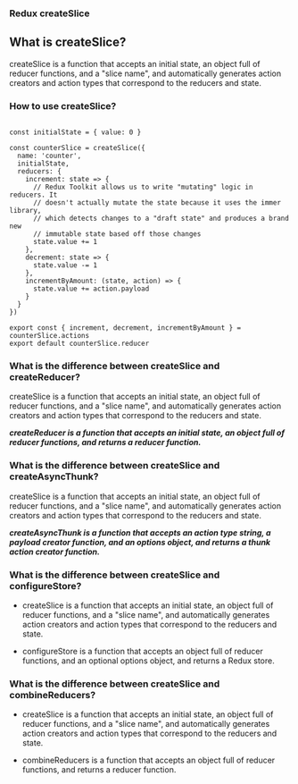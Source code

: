 ### Redux createSlice

## What is createSlice?
createSlice is a function that accepts an initial state, an object full of reducer functions, and a "slice name", and automatically generates action creators and action types that correspond to the reducers and state.

### How to use createSlice?

``` import { createSlice } from '@reduxjs/toolkit'

const initialState = { value: 0 }

const counterSlice = createSlice({
  name: 'counter',
  initialState,
  reducers: {
    increment: state => {
      // Redux Toolkit allows us to write "mutating" logic in reducers. It
      // doesn't actually mutate the state because it uses the immer library,
      // which detects changes to a "draft state" and produces a brand new
      // immutable state based off those changes
      state.value += 1
    },
    decrement: state => {
      state.value -= 1
    },
    incrementByAmount: (state, action) => {
      state.value += action.payload
    }
  }
})

export const { increment, decrement, incrementByAmount } = counterSlice.actions
export default counterSlice.reducer 
```

### What is the difference between createSlice and createReducer?
createSlice is a function that accepts an initial state, an object full of reducer functions, and a "slice name", and automatically generates action creators and action types that correspond to the reducers and state.

***createReducer is a function that accepts an initial state, an object full of reducer functions, and returns a reducer function.***

### What is the difference between createSlice and createAsyncThunk?
createSlice is a function that accepts an initial state, an object full of reducer functions, and a "slice name", and automatically generates action creators and action types that correspond to the reducers and state.

***createAsyncThunk is a function that accepts an action type string, a payload creator function, and an options object, and returns a thunk action creator function.***

### What is the difference between createSlice and configureStore?
- createSlice is a function that accepts an initial state, an object full of reducer functions, and a "slice name", and automatically generates action creators and action types that correspond to the reducers and state.

- configureStore is a function that accepts an object full of reducer functions, and an optional options object, and returns a Redux store.

### What is the difference between createSlice and combineReducers?
- createSlice is a function that accepts an initial state, an object full of reducer functions, and a "slice name", and automatically generates action creators and action types that correspond to the reducers and state.

- combineReducers is a function that accepts an object full of reducer functions, and returns a reducer function.
